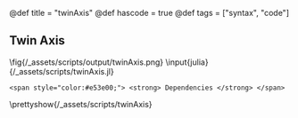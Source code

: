 @def title = "twinAxis"
@def hascode = true
@def tags = ["syntax", "code"]
## Twin Axis
\fig{/_assets/scripts/output/twinAxis.png}
\input{julia}{/_assets/scripts/twinAxis.jl}
~~~
<span style="color:#e53e00;"> <strong> Dependencies </strong> </span>
~~~
\prettyshow{/_assets/scripts/twinAxis}
